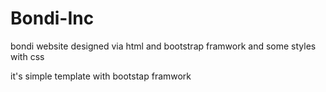 # Bondi-Inc

bondi website designed via html and bootstrap framwork and some styles with css

it's simple template with bootstap framwork
